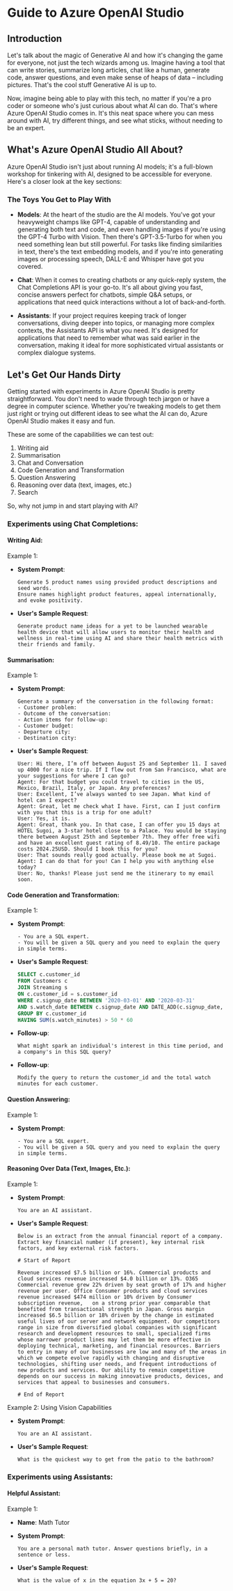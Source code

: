 # Guide to Azure OpenAI Studio

## Introduction

Let's talk about the magic of Generative AI and how it's changing the game for everyone, not just the tech wizards among us. Imagine having a tool that can write stories, summarize long articles, chat like a human, generate code, answer questions, and even make sense of heaps of data – including pictures. That's the cool stuff Generative AI is up to.

Now, imagine being able to play with this tech, no matter if you're a pro coder or someone who's just curious about what AI can do. That's where Azure OpenAI Studio comes in. It's this neat space where you can mess around with AI, try different things, and see what sticks, without needing to be an expert.

## What's Azure OpenAI Studio All About?

Azure OpenAI Studio isn't just about running AI models; it's a full-blown workshop for tinkering with AI, designed to be accessible for everyone. Here's a closer look at the key sections:

### The Toys You Get to Play With

- **Models**: At the heart of the studio are the AI models. You've got your heavyweight champs like GPT-4, capable of understanding and generating both text and code, and even handling images if you're using the GPT-4 Turbo with Vision. Then there's GPT-3.5-Turbo for when you need something lean but still powerful. For tasks like finding similarities in text, there's the text embedding models, and if you're into generating images or processing speech, DALL-E and Whisper have got you covered.

- **Chat**: When it comes to creating chatbots or any quick-reply system, the Chat Completions API is your go-to. It's all about giving you fast, concise answers perfect for chatbots, simple Q&A setups, or applications that need quick interactions without a lot of back-and-forth.

- **Assistants**:  If your project requires keeping track of longer conversations, diving deeper into topics, or managing more complex contexts, the Assistants API is what you need. It's designed for applications that need to remember what was said earlier in the conversation, making it ideal for more sophisticated virtual assistants or complex dialogue systems.

## Let's Get Our Hands Dirty

Getting started with experiments in Azure OpenAI Studio is pretty straightforward. You don't need to wade through tech jargon or have a degree in computer science. Whether you're tweaking models to get them just right or trying out different ideas to see what the AI can do, Azure OpenAI Studio makes it easy and fun. 

These are some of the capabilities we can test out:
1. Writing aid
1. Summarisation
1. Chat and Conversation
1. Code Generation and Transformation
1. Question Answering
1. Reasoning over data (text, images, etc.)
1. Search

So, why not jump in and start playing with AI? 

### Experiments using Chat Completions:

#### Writing Aid:

Example 1:

- **System Prompt**:
  
  ```plaintext
  Generate 5 product names using provided product descriptions and seed words.
  Ensure names highlight product features, appeal internationally, and evoke positivity.
  ```
  
- **User's Sample Request**:
  
  ```plaintext
  Generate product name ideas for a yet to be launched wearable health device that will allow users to monitor their health and wellness in real-time using AI and share their health metrics with their friends and family.
  ```

#### Summarisation:

Example 1:

- **System Prompt**:
  
  ```plaintext
  Generate a summary of the conversation in the following format:
  - Customer problem:
  - Outcome of the conversation:
  - Action items for follow-up:
  - Customer budget:
  - Departure city:
  - Destination city:
  ```
  
- **User's Sample Request**:
  
  ```plaintext
  User: Hi there, I’m off between August 25 and September 11. I saved up 4000 for a nice trip. If I flew out from San Francisco, what are your suggestions for where I can go?
  Agent: For that budget you could travel to cities in the US, Mexico, Brazil, Italy, or Japan. Any preferences?
  User: Excellent, I’ve always wanted to see Japan. What kind of hotel can I expect?
  Agent: Great, let me check what I have. First, can I just confirm with you that this is a trip for one adult?
  User: Yes, it is.
  Agent: Great, thank you. In that case, I can offer you 15 days at HOTEL Sugoi, a 3-star hotel close to a Palace. You would be staying there between August 25th and September 7th. They offer free wifi and have an excellent guest rating of 8.49/10. The entire package costs 2024.25USD. Should I book this for you?
  User: That sounds really good actually. Please book me at Sugoi.
  Agent: I can do that for you! Can I help you with anything else today?
  User: No, thanks! Please just send me the itinerary to my email soon.
  ```

#### Code Generation and Transformation:

Example 1:

- **System Prompt**:
  
  ```plaintext
  - You are a SQL expert.
  - You will be given a SQL query and you need to explain the query in simple terms.
  ```
  
- **User's Sample Request**:
  
  ```sql
  SELECT c.customer_id
  FROM Customers c
  JOIN Streaming s
  ON c.customer_id = s.customer_id
  WHERE c.signup_date BETWEEN '2020-03-01' AND '2020-03-31'
  AND s.watch_date BETWEEN c.signup_date AND DATE_ADD(c.signup_date, INTERVAL 30 DAY)
  GROUP BY c.customer_id
  HAVING SUM(s.watch_minutes) > 50 * 60
  ```
  
- **Follow-up**:
  
  ```plaintext
  What might spark an individual's interest in this time period, and a company's in this SQL query?
  ```
  
- **Follow-up**:
  
  ```plaintext
  Modify the query to return the customer_id and the total watch minutes for each customer.
  ```

#### Question Answering:

Example 1:

- **System Prompt**:
  
  ```plaintext
  - You are a SQL expert.
  - You will be given a SQL query and you need to explain the query in simple terms.
  ```

#### Reasoning Over Data (Text, Images, Etc.):

Example 1:

- **System Prompt**:
  
  ```plaintext
  You are an AI assistant.
  ```
  
- **User's Sample Request**:
  
  ```plaintext
  Below is an extract from the annual financial report of a company. 
  Extract key financial number (if present), key internal risk factors, and key external risk factors.

  # Start of Report

  Revenue increased $7.5 billion or 16%. Commercial products and cloud services revenue increased $4.0 billion or 13%. O365 Commercial revenue grew 22% driven by seat growth of 17% and higher revenue per user. Office Consumer products and cloud services revenue increased $474 million or 10% driven by Consumer subscription revenue,   on a strong prior year comparable that benefited from transactional strength in Japan. Gross margin increased $6.5 billion or 18% driven by the change in estimated useful lives of our server and network equipment. Our competitors range in size from diversified global companies with significant research and development resources to small, specialized firms whose narrower product lines may let them be more effective in deploying technical, marketing, and financial resources. Barriers to entry in many of our businesses are low and many of the areas in which we compete evolve rapidly with changing and disruptive technologies, shifting user needs, and frequent introductions of new products and services. Our ability to remain competitive depends on our success in making innovative products, devices, and services that appeal to businesses and consumers.

  # End of Report
  ```

Example 2: Using Vision Capabilities

- **System Prompt**:
  
  ```plaintext
  You are an AI assistant.
  ```
  
- **User's Sample Request**:
  
  ```plaintext
  What is the quickest way to get from the patio to the bathroom?
  ```

### Experiments using Assistants:

#### Helpful Assistant:

Example 1:

- **Name**: Math Tutor
- **System Prompt**:
  
  ```plaintext
  You are a personal math tutor. Answer questions briefly, in a sentence or less.
  ```
  
- **User's Sample Request**:
  
  ```plaintext
  What is the value of x in the equation 3x + 5 = 20?
  ```
